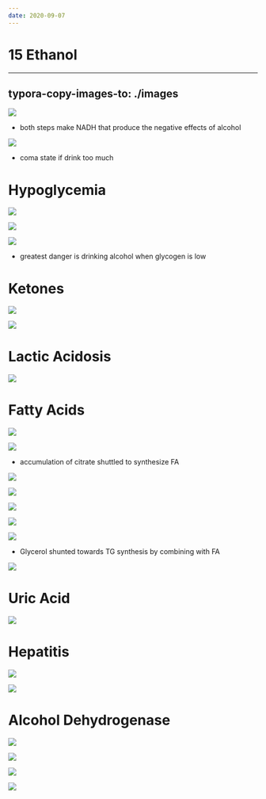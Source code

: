 ```yaml
---
date: 2020-09-07
---
```


# 15 Ethanol
---

## typora-copy-images-to: ./images

![](https://photos.thisispiggy.com/file/wikiFiles/B8330172-AF48-41BC-AFD8-AB8CD07DA918.jpg)

- both steps make NADH that produce the negative effects of alcohol

![](https://photos.thisispiggy.com/file/wikiFiles/9B4AC991-9F78-4F46-96F9-40A1555FFDBC.jpg)

- coma state if drink too much

# Hypoglycemia

![](https://photos.thisispiggy.com/file/wikiFiles/E56106EF-B261-4518-BEC4-B0DB0BB4E1B8.jpg)

![](https://photos.thisispiggy.com/file/wikiFiles/B2A0B648-1DCE-40C4-91A4-B3B5A94648CD.jpg)

![](https://photos.thisispiggy.com/file/wikiFiles/40F26E53-F9C7-4724-9FD1-975DB2088CE1.jpg)

- greatest danger is drinking alcohol when glycogen is low

# Ketones

![](https://photos.thisispiggy.com/file/wikiFiles/55E24506-F285-4512-9279-2DBF26A691C5.jpg)

![](https://photos.thisispiggy.com/file/wikiFiles/8E25DDFE-D597-4DA2-A99A-04D9CC1F97FE.jpg)

# Lactic Acidosis

![](https://photos.thisispiggy.com/file/wikiFiles/A1EB1518-D29A-41F0-B5A3-5E7C3D352CF2.jpg)

# Fatty Acids

![](https://photos.thisispiggy.com/file/wikiFiles/666D129C-5293-460B-ABBE-DCEF5930454F.jpg)

![](https://photos.thisispiggy.com/file/wikiFiles/186FB36B-6FD8-4236-95A3-4BC49A78CE24.jpg)

- accumulation of citrate shuttled to synthesize FA

![](https://photos.thisispiggy.com/file/wikiFiles/FE564ED9-BD28-4A49-8587-87835F9E5C8A.jpg)

![](https://photos.thisispiggy.com/file/wikiFiles/219A48E3-2991-49B6-93AF-E19BE89335EB.jpg)

![](https://photos.thisispiggy.com/file/wikiFiles/F48DDBBF-26E4-49CF-8243-9B29DBB847DA.jpg)

![](https://photos.thisispiggy.com/file/wikiFiles/C288119E-A10C-49FA-BFFD-4AA0FA71CCA8.jpg)

![](https://photos.thisispiggy.com/file/wikiFiles/17F11560-9769-41D5-824E-2BFB9768D19C.jpg)

- Glycerol shunted towards TG synthesis by combining with FA

![](https://photos.thisispiggy.com/file/wikiFiles/273B7D2E-9164-44D5-AFBA-5F81787F6A69.jpg)

# Uric Acid

![](https://photos.thisispiggy.com/file/wikiFiles/A1C2C67E-E703-41F1-83A6-F1DB672DDC31.jpg)

# Hepatitis

![](https://photos.thisispiggy.com/file/wikiFiles/B09F2955-26E0-4AB8-ACE7-AF76F86C50BA.jpg)

![](https://photos.thisispiggy.com/file/wikiFiles/B89ADBB9-973F-4D49-A65F-5A71954EB5BF.jpg)

# Alcohol Dehydrogenase

![](https://photos.thisispiggy.com/file/wikiFiles/DE1B20ED-459F-48AA-9BEA-637766C32D5A.jpg)

![](https://photos.thisispiggy.com/file/wikiFiles/EFEF815B-B1B1-4189-A7D1-9696DF261494.jpg)

![](https://photos.thisispiggy.com/file/wikiFiles/24E4FCE5-6BB2-4608-9077-1E2173B0DAA4.jpg)

![](https://photos.thisispiggy.com/file/wikiFiles/2FA094AB-6B2F-497B-B771-80E9EF360D99.jpg)
